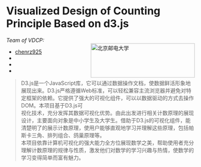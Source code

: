 <html>
    <body>
        <h1>Visualized Design of Counting Principle Based on d3.js</h1>
        <em>Team of VDCP:</em><br />
        <a href="http://www.bupt.edu.cn"><img height="92" width="278" src="http://www.bupt.edu.cn/img/logo.gif" align="right" alt="北京邮电大学" /></a>
        <ul>
            <li><a href="https://github.com/chenrz925">chenrz925</a></li>
            <li></li>
            <li></li>
            <li></li>
        </ul>
        <blockquote>
            D3.js是一个JavaScript库，它可以通过数据操作文档，使数据鲜活形象地展现出来。D3.js严格遵循Web标准，可以轻松兼容主流浏览器并避免对特定框架的依赖。它提供了强大的可视化组件，可以以数据驱动的方式去操作DOM。本项目基于D3.js可<br />
        视化技术，充分发挥其数据可视化优势。由此出发进行相关计数原理的展现设计，主要面向对象是中小学生及大学生。借助于D3.js的可视化组件，能清楚明了的展示计数原理，使用户能够直观地学习并理解这些原理，包括帕斯卡三角、排列组合、鸽巢原理等。<br />
            本项目依靠计算机可视化的强大能力全方位展现数学之美，帮助使用者充分理解计数原理的规律与性质，激发他们对数学的学习兴趣与热情，使数学的学习变得简单而富有魅力。
        </blockquote>
    </body>
</html>
